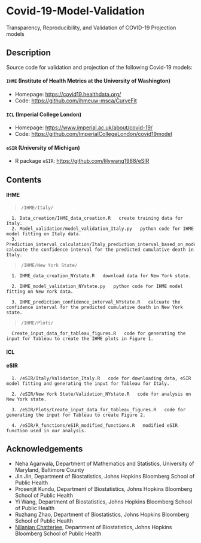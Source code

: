 # Covid-19-Model-Validation
Transparency, Reproducibility, and Validation of COVID-19 Projection models

## Description
Source code for validation and projection of the following Covid-19 models:

#### `IHME` (Institute of Health Metrics at the University of Washington) 

* Homepage: https://covid19.healthdata.org/
* Code: https://github.com/ihmeuw-msca/CurveFit

#### `ICL` (Imperial College London)

* Homepage: https://www.imperial.ac.uk/about/covid-19/
* Code: https://github.com/ImperialCollegeLondon/covid19model

#### `eSIR` (University of Michigan)

* R package `eSIR`: https://github.com/lilywang1988/eSIR


## Contents

#### IHME
> `/IHME/Italy/`

      1. Data_creation/IHME_data_creation.R   create training data for Italy.
      2. Model_validation/model_validation_Italy.py   python code for IHME model fitting on Italy data.
      3. Prediction_interval_calculation/Italy_prediction_interval_based_on_model_based_uncertainity.R   calcuate the confidence interval for the predicted cumulative death in Italy.

> `/IHME/New York State/`

      1. IHME_data_creation_NYstate.R   download data for New York state.
      
      2. IHME_model_validation_NYstate.py   python code for IHME model fitting on New York data.
      
      3. IHME_prediction_confidence_interval_NYstate.R   calcuate the confidence interval for the predicted cumulative death in New York state.

> `/IHME/Plots/`
      
      Create_input_data_for_tableau_figures.R   code for generating the input for Tableau to create the IHME plots in Figure 1.
#### ICL


#### eSIR

      1. /eSIR/Italy/Validation_Italy.R   code for downloading data, eSIR model fitting and generating the input for Tableau for Italy.
      
      2. /eSIR/New York State/Validation_NYstate.R   code for analysis on New York state.
      
      3. /eSIR/Plots/Create_input_data_for_tableau_figures.R   code for generating the input for Tableau to create Figure 2.
      
      4. /eSIR/R_functions/eSIR_modified_functions.R   modified eSIR function used in our analysis.






## Acknowledgements
* Neha Agarwala, Department of Mathematics and Statistics, University of Maryland, Baltimore County
* Jin Jin, Department of Biostatistics, Johns Hopkins Bloomberg School of Public Health
* Prosenjit Kundu, Department of Biostatistics, Johns Hopkins Bloomberg School of Public Health
* Yi Wang, Department of Biostatistics, Johns Hopkins Bloomberg School of Public Health
* Ruzhang Zhao, Department of Biostatistics, Johns Hopkins Bloomberg School of Public Health
* [Nilanjan Chatterjee](https://nilanjanchatterjee.org/), Department of Biostatistics, Johns Hopkins Bloomberg School of Public Health
 

